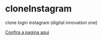 # cloneInstagram
clone login instagram (digital innovation one)


[Confira a pagina aqui](https://vagnersilvas.github.io/cloneInstagram/)
